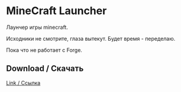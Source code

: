 ﻿MineCraft Launcher
=====================

Лаунчер игры minecraft.

Исходники не смотрите, глаза вытекут. Будет время - переделаю.

Пока что не работает с Forge.

Download / Скачать
------------

[Link / Ссылка](https://github.com/AGhostik/MC-Launcher/releases/)